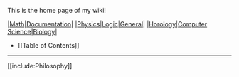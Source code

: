 This is the home page of my wiki!

|[Math](./Mathematics/)|[Documentation](./Documentation/)|
|[Physics](./Physics/)|[Logic](./Logic/)|[General](./General/)|
|[Horology](./Horology/)|[Computer Science](./Computer-Science/)|[Biology](./Biology/)|

* [[Table of Contents]]

---

[[include:Philosophy]]